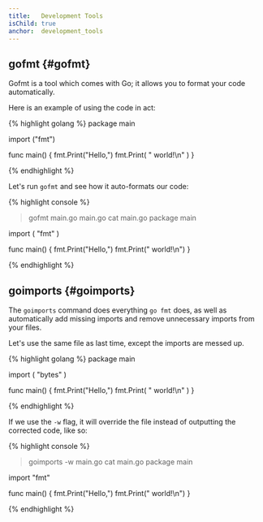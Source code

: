 ```yaml
---
title:   Development Tools
isChild: true
anchor:  development_tools
---
```


## gofmt {#gofmt}

Gofmt is a tool which comes with Go; it allows you to format your code automatically.

Here is an example of using the code in act:

{% highlight golang %}
package     main

import   ("fmt")

func main() {
fmt.Print("Hello,")
        fmt.Print(  " world!\n" )
}


{% endhighlight %}

Let's run `gofmt` and see how it auto-formats our code:

{% highlight console %}
> gofmt main.go
main.go
> cat main.go
package main

import (
	"fmt"
)

func main() {
	fmt.Print("Hello,")
	fmt.Print(" world!\n")
}

{% endhighlight %}


## goimports {#goimports}

The `goimports` command does everything `go fmt` does, as well as automatically
add missing imports and remove unnecessary imports from your files.

Let's use the same file as last time, except the imports are messed up.

{% highlight golang %}
package     main

import   (
    "bytes"
  )

func main() {
fmt.Print("Hello,")
        fmt.Print(  " world!\n" )
}


{% endhighlight %}

If we use the `-w` flag, it will override the file instead of outputting the
corrected code, like so:

{% highlight console %}
> goimports -w main.go
> cat main.go
package main

import "fmt"

func main() {
	fmt.Print("Hello,")
	fmt.Print(" world!\n")
}

{% endhighlight %}

